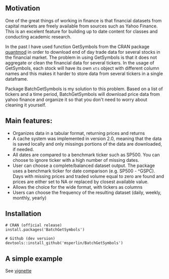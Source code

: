 ## Motivation

One of the great things of working in finance is that financial datasets from capital markets are freely available from sources such as Yahoo Finance. This is an excelent feature for building up to date content for classes and conducting academic research. 

In the past I have used function GetSymbols from the CRAN package [quantmod](https://cran.r-project.org/package=quantmod) in order to download end of day trade data for several stocks in the financial market. The problem in using GetSymbols is that it does not aggregate or clean the financial data for several tickers. In the usage of GetSymbols, each stock will have its own `xts` object with different column names and this makes it harder to store data from several tickers in a single dataframe. 

Package BatchGetSymbols is my solution to this problem. Based on a list of tickers and a time period, BatchGetSymbols will download price data from yahoo finance and organize it so that you don't need to worry about cleaning it yourself. 

## Main features:

- Organizes data in a tabular format, returning prices and returns
- A cache system was implemented in version 2.0, meaning that the data is saved locally and only missings portions of the data are downloaded, if needed. 
- All dates are compared to a benchmark ticker such as SP500. You can choose to ignore ticker with a high number of missing dates.
- User can choose a complete/balanced dataset output. The package uses a benchmark ticker for date comparison (e.g. SP500 - ^GSPC). Days with missing prices and traded volume equal to zero are found and prices are either set to NA or replaced by closest available value.
- Allows the choice for the wide format, with tickers as columns
- Users can choose the frequency of the resulting dataset (daily, weekly, monthly, yearly)


## Installation

```
# CRAN (official release)
install.packages('BatchGetSymbols')

# Github (dev version)
devtools::install_github('msperlin/BatchGetSymbols')
```

## A simple example

See [vignette](https://cran.r-project.org/package=BatchGetSymbols)

